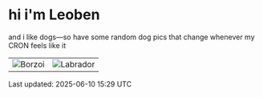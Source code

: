 # hi i'm Leoben

and i like dogs—so have some random dog pics that change whenever my CRON feels like it

|  |  |
|--------|----------|
| ![Borzoi](https://random-dog-vercel.vercel.app/api/random-borzoi?v=1749569395) | ![Labrador](https://random-dog-vercel.vercel.app/api/random-labrador?v=1749569395) |

Last updated: 2025-06-10 15:29 UTC
